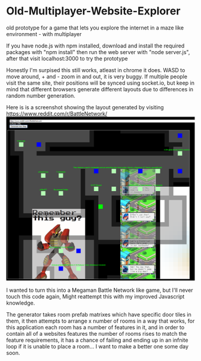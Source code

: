 # Old-Multiplayer-Website-Explorer
old prototype for a game that lets you explore the internet in a maze like environment - with multiplayer

If you have node.js with npm installed, download and install the required packages with "npm install"
then run the web server with "node server.js", after that visit localhost:3000 to try the prototype

Honestly I'm surpised this still works, atleast in chrome it does. WASD to move around, + and - zoom in and out, it is very buggy.
If multiple people visit the same site, their positions will be synced using socket.io, but keep in mind that different browsers generate different layouts due to differences in random number generation.

Here is is a screenshot showing the layout generated by visiting https://www.reddit.com/r/BattleNetwork/
![screenshot](reademe/Capture.PNG)

I wanted to turn this into a Megaman Battle Network like game, but I'll never touch this code again, Might reattempt this with my improved Javascript knowledge.

The generator takes room prefab matrixes which have specific door tiles in them, it then attempts to arrange x number of rooms in a way that works, for this application each room has a number of features in it, and in order to contain all of a websites features the number of rooms rises to match the feature requirements, it has a chance of failing and ending up in an infnite loop if it is unable to place a room... I want to make a better one some day soon.
